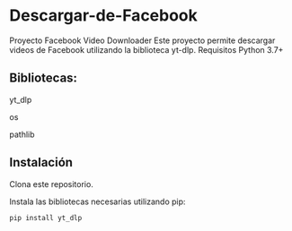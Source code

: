 # Descargar-de-Facebook
Proyecto Facebook Video Downloader Este proyecto permite descargar videos de Facebook utilizando la biblioteca yt-dlp.
Requisitos
Python 3.7+

## Bibliotecas:

yt_dlp

os

pathlib

## Instalación
Clona este repositorio.

Instala las bibliotecas necesarias utilizando pip:
```
pip install yt_dlp
```
